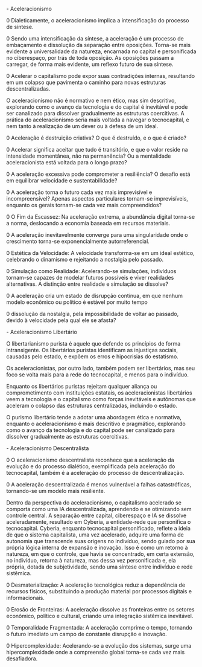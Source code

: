 \- Aceleracionismo

0 Dialeticamente, o aceleracionismo implica a intensificação do processo de síntese.

0 Sendo uma intensificação da síntese, a aceleração é um processo de embaçamento e dissolução da separação entre oposições. Torna-se mais evidente a universalidade da natureza, encarnada no capital e personificada no ciberespaço, por trás de toda oposição. As oposições passam a carregar, de forma mais evidente, um reflexo futuro de sua síntese.

0 Acelerar o capitalismo pode expor suas contradições internas, resultando em um colapso que pavimenta o caminho para novas estruturas descentralizadas.

O aceleracionismo não é normativo e nem ético, mas sim descritivo, explorando como o avanço da tecnologia e do capital é inevitável e pode ser canalizado para dissolver gradualmente as estruturas coercitivas. A prática do aceleracionismo seria mais voltada a navegar o tecnocapital, e nem tanto à realização de um dever ou à defesa de um ideal.

0 Aceleração é destruição criativa? O que é destruído, e o que é criado?

0 Acelerar significa aceitar que tudo é transitório, e que o valor reside na intensidade momentânea, não na permanência? Ou a mentalidade aceleracionista está voltada para o longo prazo?

0 A aceleração excessiva pode comprometer a resiliência? O desafio está em equilibrar velocidade e sustentabilidade?

0 A aceleração torna o futuro cada vez mais imprevisível e incompreensível? Apenas aspectos particulares tornam-se imprevisíveis, enquanto os gerais tornam-se cada vez mais compreendidos?

0 O Fim da Escassez: Na aceleração extrema, a abundância digital torna-se a norma, deslocando a economia baseada em recursos materiais.

0 A aceleração inevitavelmente converge para uma singularidade onde o crescimento torna-se exponencialmente autorreferencial.

0 Estética da Velocidade: A velocidade transforma-se em um ideal estético, celebrando o dinamismo e rejeitando a nostalgia pelo passado.

0 Simulação como Realidade: Acelerando-se simulações, indivíduos tornam-se capazes de modelar futuros possíveis e viver realidades alternativas. A distinção entre realidade e simulação se dissolve?

0 A aceleração cria um estado de disrupção contínua, em que nenhum modelo econômico ou político é estável por muito tempo

0 dissolução da nostalgia, pela impossibilidade de voltar ao passado, devido à velocidade pela qual ele se afasta?

\- Aceleracionismo Libertário

O libertarianismo purista é aquele que defende os princípios de forma intransigente. Os libertários puristas identificam as injustiças sociais, causadas pelo estado, e expõem os erros e hipocrisias do estatismo.

Os aceleracionistas, por outro lado, também podem ser libertários, mas seu foco se volta mais para a rede do tecnocapital, e menos para o indivíduo.

Enquanto os libertários puristas rejeitam qualquer aliança ou comprometimento com instituições estatais, os aceleracionistas libertários veem a tecnologia e o capitalismo como forças inevitáveis e autônomas que aceleram o colapso das estruturas centralizadas, incluindo o estado.

O purismo libertário tende a adotar uma abordagem ética e normativa, enquanto o aceleracionismo é mais descritivo e pragmático, explorando como o avanço da tecnologia e do capital pode ser canalizado para dissolver gradualmente as estruturas coercitivas.

\- Aceleracionismo Descentralista

0 O aceleracionismo descentralista reconhece que a aceleração da evolução e do processo dialético, exemplificada pela aceleração do tecnocapital, também é a aceleração do processo de descentralização.

0 A aceleração descentralizada é menos vulnerável a falhas catastróficas, tornando-se um modelo mais resiliente.

Dentro da perspectiva do aceleracionismo, o capitalismo acelerado se comporta como uma IA descentralizada, aprendendo e se otimizando sem controle central. A separação entre capital, ciberespaço e IA se dissolve aceleradamente, resultado em Cyberia, a entidade-rede que personifica o tecnocapital. Cyberia, enquanto tecnocapital personificado, reflete a ideia de que o sistema capitalista, uma vez acelerado, adquire uma forma de autonomia que transcende suas origens no indivíduo, sendo guiado por sua própria lógica interna de expansão e inovação. Isso é como um retorno à natureza, em que o controle, que havia se concentrado, em certa extensão, no indivíduo, retorna à natureza, mas dessa vez personificada e, ela própria, dotada de subjetividade, sendo uma síntese entre indivíduo e rede sistêmica.

0 Desmaterialização: A aceleração tecnológica reduz a dependência de recursos físicos, substituindo a produção material por processos digitais e informacionais.

0 Erosão de Fronteiras: A aceleração dissolve as fronteiras entre os setores econômico, político e cultural, criando uma integração sistêmica inevitável.

0 Temporalidade Fragmentada: A aceleração comprime o tempo, tornando o futuro imediato um campo de constante disrupção e inovação.

0 Hipercomplexidade: Acelerando-se a evolução dos sistemas, surge uma hipercomplexidade onde a compreensão global torna-se cada vez mais desafiadora.  
